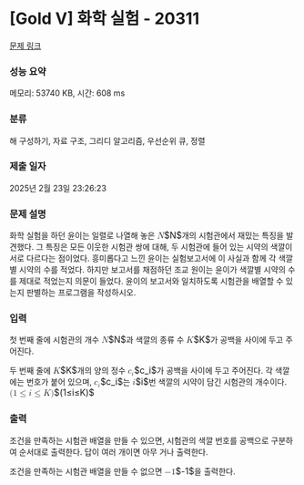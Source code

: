 # [Gold V] 화학 실험 - 20311 

[문제 링크](https://www.acmicpc.net/problem/20311) 

### 성능 요약

메모리: 53740 KB, 시간: 608 ms

### 분류

해 구성하기, 자료 구조, 그리디 알고리즘, 우선순위 큐, 정렬

### 제출 일자

2025년 2월 23일 23:26:23

### 문제 설명

<p>화학 실험을 하던 윤이는 일렬로 나열해 놓은 <mjx-container class="MathJax" jax="CHTML" style="font-size: 109%; position: relative;"><mjx-math class="MJX-TEX" aria-hidden="true"><mjx-mi class="mjx-i"><mjx-c class="mjx-c1D441 TEX-I"></mjx-c></mjx-mi></mjx-math><mjx-assistive-mml unselectable="on" display="inline"><math xmlns="http://www.w3.org/1998/Math/MathML"><mi>N</mi></math></mjx-assistive-mml><span aria-hidden="true" class="no-mathjax mjx-copytext">$N$</span></mjx-container>개의 시험관에서 재밌는 특징을 발견했다. 그 특징은 모든 이웃한 시험관 쌍에 대해, 두 시험관에 들어 있는 시약의 색깔이 서로 다르다는 점이었다. 흥미롭다고 느낀 윤이는 실험보고서에 이 사실과 함께 각 색깔별 시약의 수를 적었다. 하지만 보고서를 채점하던 조교 원이는 윤이가 색깔별 시약의 수를 제대로 적었는지 의문이 들었다. 윤이의 보고서와 일치하도록 시험관을 배열할 수 있는지 판별하는 프로그램을 작성하시오.</p>

### 입력 

 <p>첫 번째 줄에 시험관의 개수 <mjx-container class="MathJax" jax="CHTML" style="font-size: 109%; position: relative;"><mjx-math class="MJX-TEX" aria-hidden="true"><mjx-mi class="mjx-i"><mjx-c class="mjx-c1D441 TEX-I"></mjx-c></mjx-mi></mjx-math><mjx-assistive-mml unselectable="on" display="inline"><math xmlns="http://www.w3.org/1998/Math/MathML"><mi>N</mi></math></mjx-assistive-mml><span aria-hidden="true" class="no-mathjax mjx-copytext">$N$</span></mjx-container>과 색깔의 종류 수 <mjx-container class="MathJax" jax="CHTML" style="font-size: 109%; position: relative;"><mjx-math class="MJX-TEX" aria-hidden="true"><mjx-mi class="mjx-i"><mjx-c class="mjx-c1D43E TEX-I"></mjx-c></mjx-mi></mjx-math><mjx-assistive-mml unselectable="on" display="inline"><math xmlns="http://www.w3.org/1998/Math/MathML"><mi>K</mi></math></mjx-assistive-mml><span aria-hidden="true" class="no-mathjax mjx-copytext">$K$</span></mjx-container>가 공백을 사이에 두고 주어진다.</p>

<p>두 번째 줄에 <mjx-container class="MathJax" jax="CHTML" style="font-size: 109%; position: relative;"><mjx-math class="MJX-TEX" aria-hidden="true"><mjx-mi class="mjx-i"><mjx-c class="mjx-c1D43E TEX-I"></mjx-c></mjx-mi></mjx-math><mjx-assistive-mml unselectable="on" display="inline"><math xmlns="http://www.w3.org/1998/Math/MathML"><mi>K</mi></math></mjx-assistive-mml><span aria-hidden="true" class="no-mathjax mjx-copytext">$K$</span></mjx-container>개의 양의 정수 <mjx-container class="MathJax" jax="CHTML" style="font-size: 109%; position: relative;"><mjx-math class="MJX-TEX" aria-hidden="true"><mjx-msub><mjx-mi class="mjx-i"><mjx-c class="mjx-c1D450 TEX-I"></mjx-c></mjx-mi><mjx-script style="vertical-align: -0.15em;"><mjx-mi class="mjx-i" size="s"><mjx-c class="mjx-c1D456 TEX-I"></mjx-c></mjx-mi></mjx-script></mjx-msub></mjx-math><mjx-assistive-mml unselectable="on" display="inline"><math xmlns="http://www.w3.org/1998/Math/MathML"><msub><mi>c</mi><mi>i</mi></msub></math></mjx-assistive-mml><span aria-hidden="true" class="no-mathjax mjx-copytext">$c_i$</span></mjx-container>가 공백을 사이에 두고 주어진다. 각 색깔에는 번호가 붙어 있으며, <mjx-container class="MathJax" jax="CHTML" style="font-size: 109%; position: relative;"><mjx-math class="MJX-TEX" aria-hidden="true"><mjx-msub><mjx-mi class="mjx-i"><mjx-c class="mjx-c1D450 TEX-I"></mjx-c></mjx-mi><mjx-script style="vertical-align: -0.15em;"><mjx-mi class="mjx-i" size="s"><mjx-c class="mjx-c1D456 TEX-I"></mjx-c></mjx-mi></mjx-script></mjx-msub></mjx-math><mjx-assistive-mml unselectable="on" display="inline"><math xmlns="http://www.w3.org/1998/Math/MathML"><msub><mi>c</mi><mi>i</mi></msub></math></mjx-assistive-mml><span aria-hidden="true" class="no-mathjax mjx-copytext">$c_i$</span></mjx-container>는 <mjx-container class="MathJax" jax="CHTML" style="font-size: 109%; position: relative;"><mjx-math class="MJX-TEX" aria-hidden="true"><mjx-mi class="mjx-i"><mjx-c class="mjx-c1D456 TEX-I"></mjx-c></mjx-mi></mjx-math><mjx-assistive-mml unselectable="on" display="inline"><math xmlns="http://www.w3.org/1998/Math/MathML"><mi>i</mi></math></mjx-assistive-mml><span aria-hidden="true" class="no-mathjax mjx-copytext">$i$</span></mjx-container>번 색깔의 시약이 담긴 시험관의 개수이다. <mjx-container class="MathJax" jax="CHTML" style="font-size: 109%; position: relative;"><mjx-math class="MJX-TEX" aria-hidden="true"><mjx-mo class="mjx-n"><mjx-c class="mjx-c28"></mjx-c></mjx-mo><mjx-mn class="mjx-n"><mjx-c class="mjx-c31"></mjx-c></mjx-mn><mjx-mo class="mjx-n" space="4"><mjx-c class="mjx-c2264"></mjx-c></mjx-mo><mjx-mi class="mjx-i" space="4"><mjx-c class="mjx-c1D456 TEX-I"></mjx-c></mjx-mi><mjx-mo class="mjx-n" space="4"><mjx-c class="mjx-c2264"></mjx-c></mjx-mo><mjx-mi class="mjx-i" space="4"><mjx-c class="mjx-c1D43E TEX-I"></mjx-c></mjx-mi><mjx-mo class="mjx-n"><mjx-c class="mjx-c29"></mjx-c></mjx-mo></mjx-math><mjx-assistive-mml unselectable="on" display="inline"><math xmlns="http://www.w3.org/1998/Math/MathML"><mo stretchy="false">(</mo><mn>1</mn><mo>≤</mo><mi>i</mi><mo>≤</mo><mi>K</mi><mo stretchy="false">)</mo></math></mjx-assistive-mml><span aria-hidden="true" class="no-mathjax mjx-copytext">$(1≤i≤K)$</span> </mjx-container></p>

### 출력 

 <p>조건을 만족하는 시험관 배열을 만들 수 있으면, 시험관의 색깔 번호를 공백으로 구분하여 순서대로 출력한다. 답이 여러 개이면 아무 거나 출력한다.</p>

<p>조건을 만족하는 시험관 배열을 만들 수 없으면 <mjx-container class="MathJax" jax="CHTML" style="font-size: 109%; position: relative;"><mjx-math class="MJX-TEX" aria-hidden="true"><mjx-mo class="mjx-n"><mjx-c class="mjx-c2212"></mjx-c></mjx-mo><mjx-mn class="mjx-n"><mjx-c class="mjx-c31"></mjx-c></mjx-mn></mjx-math><mjx-assistive-mml unselectable="on" display="inline"><math xmlns="http://www.w3.org/1998/Math/MathML"><mo>−</mo><mn>1</mn></math></mjx-assistive-mml><span aria-hidden="true" class="no-mathjax mjx-copytext">$-1$</span></mjx-container>을 출력한다.</p>

